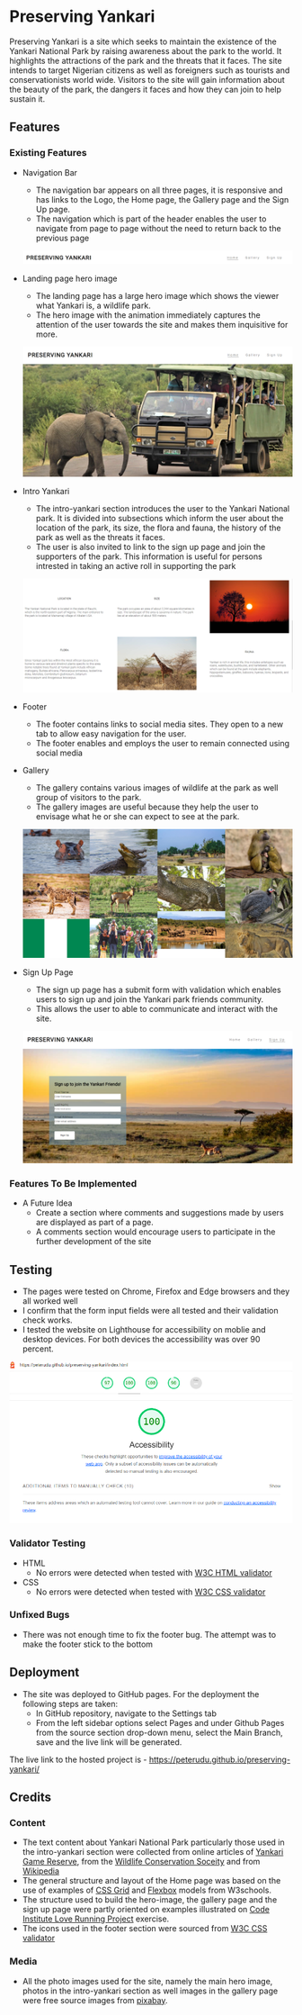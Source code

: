 # Preserving Yankari

Preserving Yankari is a site which seeks to maintain the existence of the Yankari National Park by raising awareness about the park to the world. It highlights the attractions of the park and the threats that it faces. The site intends to target Nigerian citizens as well as foreigners such as tourists and conservationists world wide. Visitors to the site will gain information about the beauty of the park, the dangers it faces and how they can join to help sustain it.

## Features
### Existing Features
- Navigation Bar
    - The navigation bar appears on all three pages, it is responsive and has links to the Logo, the Home page, the Gallery page and the Sign Up page.
    - The navigation which is part of the header enables the user to navigate from page to page without the need to return back to the previous page

    ![navigation bar](assets/images/screenshots/navigationbar.png)
- Landing page hero image
    - The landing page has a large hero image which shows the viewer what Yankari is, a wildlife park. 
    - The hero image with the animation immediately captures the attention of the user towards the site and makes them inquisitive for more.    

    ![landing page image](assets/images/screenshots/landing_page.png)
- Intro Yankari
    - The intro-yankari section introduces the user to the Yankari National park. It is divided into subsections which inform the user about the location of the park, its size, the flora and fauna, the history of the park as well as the threats it faces.
    - The user is also invited to link to the sign up page and join the supporters of the park. This information is useful for persons intrested in taking an active roll in supporting the park

    ![intro section](assets/images/screenshots/intro_section.png)
- Footer
    - The footer contains links to social media sites. They open to a new tab to allow easy navigation for the user.
    - The footer enables and employs the user to remain connected using social media
- Gallery
    - The gallery contains various images of wildlife at the park as well group of visitors to the park.
    - The gallery images are useful because they help the user to envisage what he or she can expect to see at the park.

    ![gallery images](assets/images/screenshots/gallery.png)
- Sign Up Page
    - The sign up page has a submit form with validation which enables users to sign up and join the Yankari park friends community. 
    - This allows the user to able to communicate and interact with the site.

   ![sign up page](assets/images/screenshots/signup.png) 
### Features To Be Implemented
 - A Future Idea
    - Create a section where comments and suggestions made by users are displayed as part of a page.
    - A comments section would encourage users to participate in the further development of the site
## Testing
- The pages were tested on Chrome, Firefox and Edge browsers and they all worked well
- I confirm that the form input fields were all tested and their validation check works.
- I tested the website on Lighthouse for accessibility on moblie and desktop devices. For both devices the accessibility was over 90 percent.

![lighthouse accessibility](/assets/images/screenshots/accessibility.png)

### Validator Testing
- HTML
    - No errors were detected when tested with [W3C HTML validator](https://validator.w3.org/)
- CSS 
    - No errors were detected when tested with [W3C CSS validator](https://jigsaw.w3.org/css-validator/)
### Unfixed Bugs
- There was not enough time to fix the footer bug. The attempt was to make the footer stick to the bottom
## Deployment
- The site was deployed to GitHub pages. For the deployment the following steps are taken:
    - In GitHub repository, navigate to the Settings tab
    - From the left sidebar options select Pages and under Github Pages from the source section drop-down menu, select the Main Branch, save and the live link will be generated.

The live link to the hosted project is - https://peterudu.github.io/preserving-yankari/ 

## Credits
### Content
- The text content about Yankari National Park particularly those used in the intro-yankari section were collected from online articles of [Yankari Game Reserve](https://yankarigamereserve.com.ng/about/), from the [Wildlife Conservation Soceity](https://nigeria.wcs.org/wild-places/yankari-game-reserve.aspx) and from [Wikipedia]()
- The general structure and layout of the Home page was based on the use of examples of [CSS Grid](https://www.w3schools.com/css/css_grid.asp) and [Flexbox](https://www.w3schools.com/css/css3_flexbox.asp) models from W3schools.
- The structure used to build the hero-image, the gallery page and the sign up page were partly oriented on examples illustrated on [Code Institute Love Running Project](https://code-institute-org.github.io/love-running-2.0/index.html) exercise. 
- The icons used in the footer section were sourced from [W3C CSS validator](https://jigsaw.w3.org/css-validator/) 
### Media
- All the photo images used for the site, namely the main hero image, photos in the intro-yankari section as well images in the gallery page were free source images from [pixabay](https://pixabay.com/).

